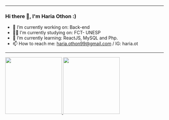 ___
### Hi there 👋, I'm Haria Othon :)



- 🔭 I’m currently working on: Back-end
- 👨‍🎓 I'm currently studying on: FCT- UNESP
- 🌱 I’m currently learning: ReactJS, MySQL and Php.
- 📫 How to reach me: haria.othon99@gmail.com / IG: haria.ot  
___
<a href="https://github.com/hariaot/hariaot">
  <img  height="180em" src = "https://github-readme-stats.vercel.app/api?username=hariaot&show_icons=true&theme=dark" />
</a>
<a href="https://github.com/hariaot/hariaot">
  <img  height="180em" src = "https://github-readme-stats.vercel.app/api/top-langs/?username=hariaot&theme=dark&layout=compact" />
</a>

